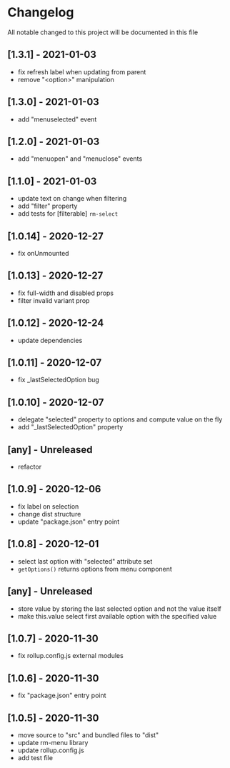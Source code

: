 # Changelog
All notable changed to this project will be documented in this file

## [1.3.1] - 2021-01-03
- fix refresh label when updating from parent
- remove "\<option>" manipulation

## [1.3.0] - 2021-01-03
- add "menuselected" event

## [1.2.0] - 2021-01-03
- add "menuopen" and "menuclose" events

## [1.1.0] - 2021-01-03
- update text on change when filtering
- add "filter" property
- add tests for \[filterable] `rm-select`

## [1.0.14] - 2020-12-27
- fix onUnmounted

## [1.0.13] - 2020-12-27
- fix full-width and disabled props
- filter invalid variant prop

## [1.0.12] - 2020-12-24
- update dependencies

## [1.0.11] - 2020-12-07
- fix _lastSelectedOption bug

## [1.0.10] - 2020-12-07
- delegate "selected" property to options and compute value on the fly
- add "_lastSelectedOption" property

## [any] - Unreleased
- refactor

## [1.0.9] - 2020-12-06
- fix label on selection
- change dist structure
- update "package.json" entry point

## [1.0.8] - 2020-12-01
- select last option with "selected" attribute set
- `getOptions()` returns options from menu component

## [any] - Unreleased
- store value by storing the last selected option and not the value itself
- make this.value select first available option with the specified value

## [1.0.7] - 2020-11-30
- fix rollup.config.js external modules

## [1.0.6] - 2020-11-30
- fix "package.json" entry point

## [1.0.5] - 2020-11-30
- move source to "src" and bundled files to "dist"
- update rm-menu library
- update rollup.config.js
- add test file
